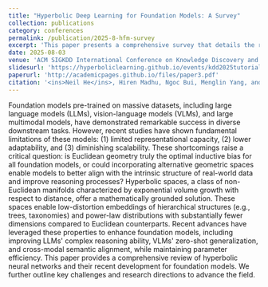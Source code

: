 ```yaml
---
title: "Hyperbolic Deep Learning for Foundation Models: A Survey"
collection: publications
category: conferences
permalink: /publication/2025-8-hfm-survey
excerpt: 'This paper presents a comprehensive survey that details the recent techinical advanvents in hyperbolic foundation models.'
date: 2025-08-03
venue: 'ACM SIGKDD International Conference on Knowledge Discovery and Data Mining'
slidesurl: 'https://hyperboliclearning.github.io/events/kdd2025tutorial'
paperurl: 'http://academicpages.github.io/files/paper3.pdf'
citation: '<ins>Neil He</ins>, Hiren Madhu, Ngoc Bui, Menglin Yang, and Rex Ying. &quot;Hyperbolic Deep Learning for Foundation Models: A Survey.&quot; in <i>KDD</i>. 2025.'
---
```


 Foundation models pre-trained on massive datasets, including large language models (LLMs), vision-language models (VLMs), and large multimodal models, have demonstrated remarkable success in diverse downstream tasks. However, recent studies have shown fundamental limitations of these models: (1) limited representational capacity, (2) lower adaptability, and (3) diminishing scalability. These shortcomings raise a critical question: is Euclidean geometry truly the optimal inductive bias for all foundation models, or could incorporating alternative geometric spaces enable models to better align with the intrinsic structure of real-world data and improve reasoning processes? Hyperbolic spaces, a class of non-Euclidean manifolds characterized by exponential volume growth with respect to distance, offer a mathematically grounded solution. These spaces enable low-distortion embeddings of hierarchical structures (e.g., trees, taxonomies) and power-law distributions with substantially fewer dimensions compared to Euclidean counterparts. Recent advances have leveraged these properties to enhance foundation models, including improving LLMs' complex reasoning ability, VLMs' zero-shot generalization, and cross-modal semantic alignment, while maintaining parameter efficiency. This paper provides a comprehensive review of hyperbolic neural networks and their recent development for foundation models. We further outline key challenges and research directions to advance the field.
